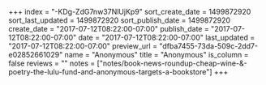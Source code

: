+++
index = "-KDg-ZdG7nw37NlUjKp9"
sort_create_date = 1499872920
sort_last_updated = 1499872920
sort_publish_date = 1499872920
create_date = "2017-07-12T08:22:00-07:00"
publish_date = "2017-07-12T08:22:00-07:00"
date = "2017-07-12T08:22:00-07:00"
last_updated = "2017-07-12T08:22:00-07:00"
preview_url = "dfba7455-73da-509c-2dd7-e02852661029"
name = "Anonymous"
title = "Anonymous"
is_column = false
reviews = ""
notes = ["notes/book-news-roundup-cheap-wine-&-poetry-the-lulu-fund-and-anonymous-targets-a-bookstore"]
+++

